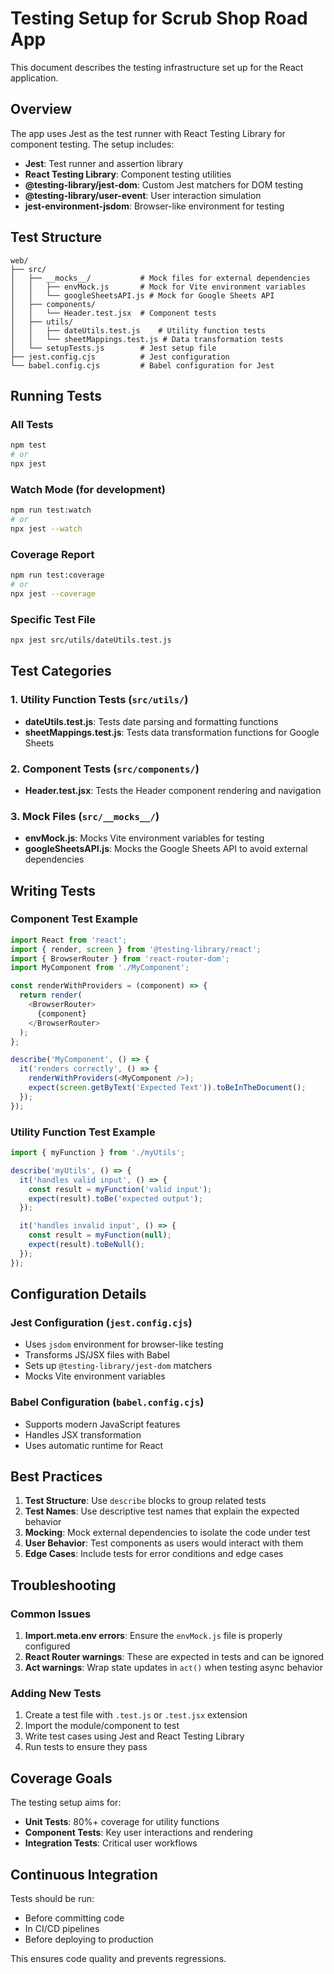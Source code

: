 # Testing Setup for Scrub Shop Road App

This document describes the testing infrastructure set up for the React application.

## Overview

The app uses Jest as the test runner with React Testing Library for component testing. The setup includes:

- **Jest**: Test runner and assertion library
- **React Testing Library**: Component testing utilities
- **@testing-library/jest-dom**: Custom Jest matchers for DOM testing
- **@testing-library/user-event**: User interaction simulation
- **jest-environment-jsdom**: Browser-like environment for testing

## Test Structure

```
web/
├── src/
│   ├── __mocks__/           # Mock files for external dependencies
│   │   ├── envMock.js       # Mock for Vite environment variables
│   │   └── googleSheetsAPI.js # Mock for Google Sheets API
│   ├── components/
│   │   └── Header.test.jsx  # Component tests
│   ├── utils/
│   │   ├── dateUtils.test.js    # Utility function tests
│   │   └── sheetMappings.test.js # Data transformation tests
│   └── setupTests.js        # Jest setup file
├── jest.config.cjs          # Jest configuration
└── babel.config.cjs         # Babel configuration for Jest
```

## Running Tests

### All Tests
```bash
npm test
# or
npx jest
```

### Watch Mode (for development)
```bash
npm run test:watch
# or
npx jest --watch
```

### Coverage Report
```bash
npm run test:coverage
# or
npx jest --coverage
```

### Specific Test File
```bash
npx jest src/utils/dateUtils.test.js
```

## Test Categories

### 1. Utility Function Tests (`src/utils/`)
- **dateUtils.test.js**: Tests date parsing and formatting functions
- **sheetMappings.test.js**: Tests data transformation functions for Google Sheets

### 2. Component Tests (`src/components/`)
- **Header.test.jsx**: Tests the Header component rendering and navigation

### 3. Mock Files (`src/__mocks__/`)
- **envMock.js**: Mocks Vite environment variables for testing
- **googleSheetsAPI.js**: Mocks the Google Sheets API to avoid external dependencies

## Writing Tests

### Component Test Example
```javascript
import React from 'react';
import { render, screen } from '@testing-library/react';
import { BrowserRouter } from 'react-router-dom';
import MyComponent from './MyComponent';

const renderWithProviders = (component) => {
  return render(
    <BrowserRouter>
      {component}
    </BrowserRouter>
  );
};

describe('MyComponent', () => {
  it('renders correctly', () => {
    renderWithProviders(<MyComponent />);
    expect(screen.getByText('Expected Text')).toBeInTheDocument();
  });
});
```

### Utility Function Test Example
```javascript
import { myFunction } from './myUtils';

describe('myUtils', () => {
  it('handles valid input', () => {
    const result = myFunction('valid input');
    expect(result).toBe('expected output');
  });

  it('handles invalid input', () => {
    const result = myFunction(null);
    expect(result).toBeNull();
  });
});
```

## Configuration Details

### Jest Configuration (`jest.config.cjs`)
- Uses `jsdom` environment for browser-like testing
- Transforms JS/JSX files with Babel
- Sets up `@testing-library/jest-dom` matchers
- Mocks Vite environment variables

### Babel Configuration (`babel.config.cjs`)
- Supports modern JavaScript features
- Handles JSX transformation
- Uses automatic runtime for React

## Best Practices

1. **Test Structure**: Use `describe` blocks to group related tests
2. **Test Names**: Use descriptive test names that explain the expected behavior
3. **Mocking**: Mock external dependencies to isolate the code under test
4. **User Behavior**: Test components as users would interact with them
5. **Edge Cases**: Include tests for error conditions and edge cases

## Troubleshooting

### Common Issues

1. **Import.meta.env errors**: Ensure the `envMock.js` file is properly configured
2. **React Router warnings**: These are expected in tests and can be ignored
3. **Act warnings**: Wrap state updates in `act()` when testing async behavior

### Adding New Tests

1. Create a test file with `.test.js` or `.test.jsx` extension
2. Import the module/component to test
3. Write test cases using Jest and React Testing Library
4. Run tests to ensure they pass

## Coverage Goals

The testing setup aims for:
- **Unit Tests**: 80%+ coverage for utility functions
- **Component Tests**: Key user interactions and rendering
- **Integration Tests**: Critical user workflows

## Continuous Integration

Tests should be run:
- Before committing code
- In CI/CD pipelines
- Before deploying to production

This ensures code quality and prevents regressions. 